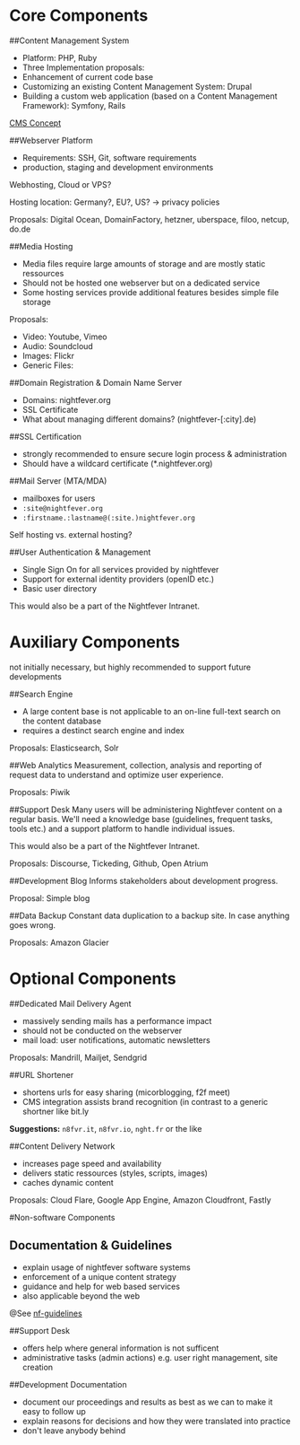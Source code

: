 # Core Components

##Content Management System

* Platform: PHP, Ruby
* Three Implementation proposals:
 * Enhancement of current code base
 * Customizing an existing Content Management System: Drupal 
 * Building a custom web application (based on a Content Management Framework): Symfony, Rails

[CMS Concept](/core-cms.md)

##Webserver Platform
* Requirements: SSH, Git, software requirements
* production, staging and development environments

Webhosting, Cloud or VPS?

Hosting location: Germany?, EU?, US? -> privacy policies

Proposals: Digital Ocean, DomainFactory, hetzner, uberspace, filoo, netcup, do.de

##Media Hosting
* Media files require large amounts of storage and are mostly static ressources
* Should not be hosted one webserver but on a dedicated service
* Some hosting services provide additional features besides simple file storage

Proposals:

* Video: Youtube, Vimeo
* Audio: Soundcloud
* Images: Flickr 
* Generic Files:

##Domain Registration & Domain Name Server
* Domains: nightfever.org
* SSL Certificate
* What about managing different domains? (nightfever-[:city].de)

##SSL Certification
* strongly recommended to ensure secure login process & administration
* Should have a wildcard certificate (*.nightfever.org)

##Mail Server (MTA/MDA)
* mailboxes for users
* ```:site@nightfever.org```
* ```:firstname.:lastname@(:site.)nightfever.org```

Self hosting vs. external hosting?

##User Authentication & Management
* Single Sign On for all services provided by nightfever
* Support for external identity providers (openID etc.)
* Basic user directory

This would also be a part of the Nightfever Intranet.

# Auxiliary Components
not initially necessary, but highly recommended to support future developments

##Search Engine
* A large content base is not applicable to an on-line full-text search on the content database 
* requires a destinct search engine and index

Proposals: Elasticsearch, Solr

##Web Analytics
Measurement, collection, analysis and reporting of request data to understand and optimize user experience.

Proposals: Piwik

##Support Desk
Many users will be administering Nightfever content on a regular basis. We'll need a knowledge base (guidelines, frequent tasks, tools etc.) and a support platform to handle individual issues.

This would also be a part of the Nightfever Intranet.

Proposals: Discourse, Tickeding, Github, Open Atrium

##Development Blog
Informs stakeholders about development progress.

Proposal: Simple blog 

##Data Backup
Constant data duplication to a backup site. In case anything goes wrong.

Proposals: Amazon Glacier

# Optional Components

##Dedicated Mail Delivery Agent
* massively sending mails has a performance impact
* should not be conducted on the webserver
* mail load: user notifications, automatic newsletters

Proposals: Mandrill, Mailjet, Sendgrid

##URL Shortener
* shortens urls for easy sharing (micorblogging, f2f meet)
* CMS integration assists brand recognition (in contrast to a generic shortner like bit.ly

**Suggestions:** ```n8fvr.it```, ```n8fvr.io```, ```nght.fr``` or the like

##Content Delivery Network
* increases page speed and availability
* delivers static ressources (styles, scripts, images)
* caches dynamic content

Proposals: Cloud Flare, Google App Engine, Amazon Cloudfront, Fastly

#Non-software Components

## Documentation & Guidelines
* explain usage of nightfever software systems
* enforcement of a unique content strategy
* guidance and help for web based services
* also applicable beyond the web

@See [nf-guidelines](https://github.com/nfweb/nf-guidelines)

##Support Desk 
* offers help where general information is not sufficent
* administrative tasks (admin actions) e.g. user right management, site creation

##Development Documentation
* document our proceedings and results as best as we can to make it easy to follow up
* explain reasons for decisions and how they were translated into practice
* don't leave anybody behind
